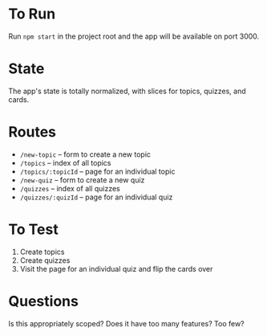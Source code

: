 # To Run

Run `npm start` in the project root and the app will be available on port 3000.

# State

The app's state is totally normalized, with slices for topics, quizzes, and cards. 

# Routes

* `/new-topic` – form to create a new topic
* `/topics` – index of all topics
* `/topics/:topicId` – page for an individual topic
* `/new-quiz` – form to create a new quiz
* `/quizzes` – index of all quizzes
* `/quizzes/:quizId` – page for an individual quiz

# To Test

1. Create topics 
2. Create quizzes
3. Visit the page for an individual quiz and flip the cards over

# Questions

Is this appropriately scoped? Does it have too many features? Too few?
